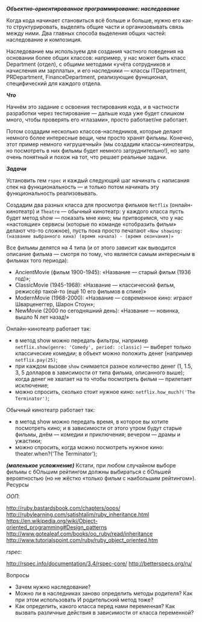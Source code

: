 ***Объектно-ориентированное программирование: наследование***

Когда кода начинает становиться всё больше и больше, нужно его как-то структурировать, выделять общие части и организовывать связь между ними. Два главных способа выделения общих частей: наследование и композиция.

Наследование мы используем для создания частного поведения на основании более общих классов: например, у нас может быть класс Department (отдел), с общими методами «учёта сотрудников и начисления им зарплаты», и его наследники — классы ITDepartment, PRDepartment, FinanceDepartment, реализующие функционал, специфический для каждого отдела.

***Что***

Начнём это задание с освоения тестирования кода, и в частности разработки через тестирование — дальше кода уже будет слишком много, чтобы проверять его «глазами», просто работает/не работает.

Потом создадим несколько классов-наследников, которые делают немного более интересные вещи, чем просто хранят фильмы. Конечно, этот пример немного «игрушечный» (мы создадим классы-кинотеатры, но посмотреть в них фильмы будет немного затруднительно!), но зато очень понятный и похож на тот, что решает реальные задачи.

***Задачи***

Установить гем `rspec` и каждый следующий шаг начинать с написания спек на функциональность — и только потом начинать эту функциональность реализовывать.

Создадим два разных класса для просмотра фильмов `Netflix` (онлайн-кинотеатр) и `Theatre` — обычный кинотеатр:
у каждого класса пусть будет метод show — показать мне кино; мы притворимся, что у нас «настоящие» сервисы (которые по команде «отобразить фильм» делают что-то сложное), пусть пока просто печатают `«Now showing: (название выбранного кина) (время начала) - (время окончания)»`

Все фильмы делятся на 4 типа (и от этого зависит как выводится описание фильма — смотря по тому, что является самым интересным в фильмах того периода):
- AncientMovie (фильм 1900-1945): «Название — старый фильм (1936 год)»;
- ClassicMovie (1945-1968): «Название — классический фильм, режиссёр такой-то (ещё 10 его фильмов в спике)»
- ModernMovie (1968-2000): «Название — современное кино: играют Шварценеггер, Шарон Стоун»;
- NewMovie (2000 по сегодняшний день): «Название — новинка, вышло N лет назад!»

Онлайн-кинотеатр работает так:

- в метод show можно передать фильтры, например `netflix.show(genre: 'Comedy', period: :classic)` — выберет только классические комедии;
в объект можно положить денег (например `netflix.pay(25)`;
- при каждом вызове `show` снимается разное количество денег (1, 1.5, 3, 5 долларов в зависимости от типа фильма, описанного выше); когда денег не хватает на то чтобы посмотреть фильм — прилетает исключение;
- можно спросить, сколько стоит нужное кино: `netflix.how_much?('The Terminator')`;

Обычный кинотеатр работает так:

- в метод show можно передать время, в которое вы хотите посмотреть кино; и в зависимости от этого утром будут старые фильмы, днём — комедии и приключения; вечером — драмы и ужастики;
- можно спросить, когда можно посмотреть нужное кино: theater.when?('The Terminator');

***(маленькое усложнение)*** Кстати, при любом случайном выборе фильмы с бОльшим рейтингом должны выбираться с бОльшей вероятностью (но не жёстко «только фильм с наибольшим рейтингом»).
Ресурсы

*ООП*:

http://ruby.bastardsbook.com/chapters/oops/
http://rubylearning.com/satishtalim/ruby_inheritance.html
https://en.wikipedia.org/wiki/Object-oriented_programming#Design_patterns
http://www.gotealeaf.com/books/oo_ruby/read/inheritance
http://www.tutorialspoint.com/ruby/ruby_object_oriented.htm

*rspec*:

http://rspec.info/documentation/3.4/rspec-core/
http://betterspecs.org/ru/

Вопросы

- Зачем нужно наследование?
- Можно ли в наследниках заново определить методы родителя? Как при этом использовать И родительский метод тоже?
- Как определить, какого класса перед нами переменная? Как вызвать различные действия в зависимости от класса переменной?
